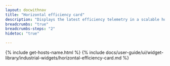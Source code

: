 ```yaml
---
layout: docwithnav
title: "Horizontal efficiency card"
description: "Displays the latest efficiency telemetry in a scalable horizontal layout."
breadcrumbs: "true"
breadcrumbs-steps: "2"
hidetoc: "true"

---
```

{% include get-hosts-name.html %}
{% include docs/user-guide/ui/widget-library/industrial-widgets/horizontal-efficiency-card.md %}

